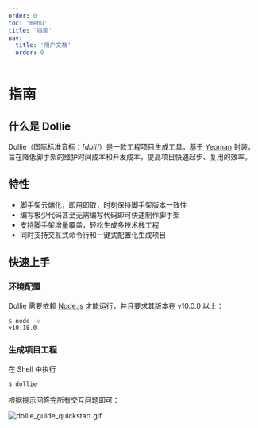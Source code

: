 ```yaml
---
order: 0
toc: 'menu'
title: '指南'
nav:
  title: '用户文档'
  order: 0
---
```


# 指南

## 什么是 Dollie

Dollie（国际标准音标：*[dɒli]*）是一款工程项目生成工具，基于 [Yeoman](https://yeoman.io/) 封装，旨在降低脚手架的维护时间成本和开发成本，提高项目快速起步、复用的效率。

## 特性

- 脚手架云端化，即用即取，时刻保持脚手架版本一致性
- 编写极少代码甚至无需编写代码即可快速制作脚手架
- 支持脚手架增量覆盖，轻松生成多技术栈工程
- 同时支持交互式命令行和一键式配置化生成项目

## 快速上手

### 环境配置

Dollie 需要依赖 [Node.js](https://nodejs.org/en/download/) 才能运行，并且要求其版本在 v10.0.0 以上：

```bash
$ node -v
v10.18.0
```

### 生成项目工程

在 Shell 中执行

```bash
$ dollie
```

根据提示回答完所有交互问题即可：

![dollie_guide_quickstart.gif](https://i.loli.net/2021/02/23/6C1gY32NwkZ45d9.gif)
